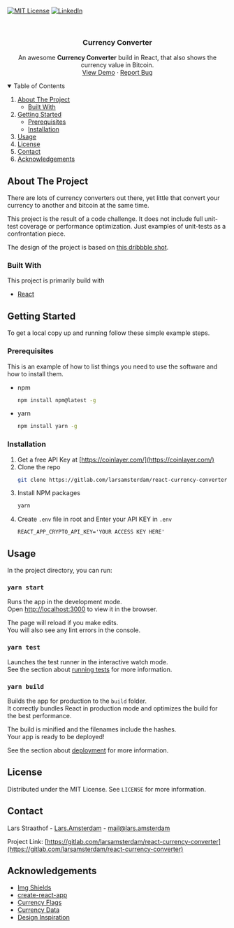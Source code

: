 [![MIT License][license-shield]][license-url]
[![LinkedIn][linkedin-shield]][linkedin-url]

<br />
<p align="center">

  <h3 align="center">Currency Converter</h3>

  <p align="center">
    An awesome <strong>Currency Converter</strong> build in React, that also shows the currency value in Bitcoin.
    <br />
    <a href="http://currency-btc-converter.herokuapp.com/">View Demo</a>
    ·
    <a href="https://gitlab.com/larsamsterdam/react-currency-converter/-/issues">Report Bug</a>
  </p>
</p>



<!-- TABLE OF CONTENTS -->
<details open="open">
  <summary>Table of Contents</summary>
  <ol>
    <li>
      <a href="#about-the-project">About The Project</a>
      <ul>
        <li><a href="#built-with">Built With</a></li>
      </ul>
    </li>
    <li>
      <a href="#getting-started">Getting Started</a>
      <ul>
        <li><a href="#prerequisites">Prerequisites</a></li>
        <li><a href="#installation">Installation</a></li>
      </ul>
    </li>
    <li><a href="#usage">Usage</a></li>
    <li><a href="#license">License</a></li>
    <li><a href="#contact">Contact</a></li>
    <li><a href="#acknowledgements">Acknowledgements</a></li>
  </ol>
</details>



<!-- ABOUT THE PROJECT -->
## About The Project

There are lots of currency converters out there, yet little that convert your currency to another and bitcoin at the same time.

This project is the result of a code challenge. It does not include full unit-test coverage or performance optimization. Just examples of unit-tests as a confrontation piece.

The design of the project is based on [this dribbble shot](https://dribbble.com/shots/6008455-Platora-Ui-Design/attachments/1291353?mode=media).

### Built With

This project is primarily build with
* [React](https://reactjs.org/)



<!-- GETTING STARTED -->
## Getting Started

To get a local copy up and running follow these simple example steps.

### Prerequisites

This is an example of how to list things you need to use the software and how to install them.
* npm
  ```sh
  npm install npm@latest -g
  ```
* yarn
  ```sh
  npm install yarn -g
  ```

### Installation

1. Get a free API Key at [https://coinlayer.com/](https://coinlayer.com/)
2. Clone the repo
   ```sh
   git clone https://gitlab.com/larsamsterdam/react-currency-converter.git
   ```
3. Install NPM packages
   ```sh
   yarn
   ```
4. Create `.env` file in root and Enter your API KEY in `.env`
   ```TEXT
   REACT_APP_CRYPTO_API_KEY='YOUR ACCESS KEY HERE'
   ```



<!-- USAGE EXAMPLES -->
## Usage

In the project directory, you can run:

### `yarn start`

Runs the app in the development mode.\
Open [http://localhost:3000](http://localhost:3000) to view it in the browser.

The page will reload if you make edits.\
You will also see any lint errors in the console.

### `yarn test`

Launches the test runner in the interactive watch mode.\
See the section about [running tests](https://facebook.github.io/create-react-app/docs/running-tests) for more information.

### `yarn build`

Builds the app for production to the `build` folder.\
It correctly bundles React in production mode and optimizes the build for the best performance.

The build is minified and the filenames include the hashes.\
Your app is ready to be deployed!

See the section about [deployment](https://facebook.github.io/create-react-app/docs/deployment) for more information.


<!-- LICENSE -->
## License

Distributed under the MIT License. See `LICENSE` for more information.



<!-- CONTACT -->
## Contact

Lars Straathof - [Lars.Amsterdam](https://lars.amsterdam) - mail@lars.amsterdam

Project Link: [https://gitlab.com/larsamsterdam/react-currency-converter](https://gitlab.com/larsamsterdam/react-currency-converter)



<!-- ACKNOWLEDGEMENTS -->
## Acknowledgements
* [Img Shields](https://shields.io)
* [create-react-app](https://create-react-app.dev/)
* [Currency Flags](https://github.com/transferwise/currency-flags)
* [Currency Data](https://gist.github.com/Fluidbyte/2973986)
* [Design Inspiration](https://dribbble.com/shots/6008455-Platora-Ui-Design/attachments/1291353?mode=media)





<!-- MARKDOWN LINKS & IMAGES -->
<!-- https://www.markdownguide.org/basic-syntax/#reference-style-links -->
[license-shield]: https://img.shields.io/github/license/othneildrew/Best-README-Template.svg?style=for-the-badge
[license-url]: https://gitlab.com/larsamsterdam/react-currency-converter/-/blob/master/LICENSE
[linkedin-shield]: https://img.shields.io/badge/-LinkedIn-black.svg?style=for-the-badge&logo=linkedin&colorB=555
[linkedin-url]: https://www.linkedin.com/in/lars-straathof/